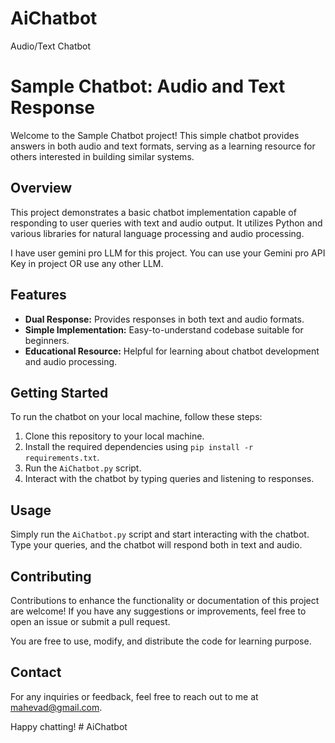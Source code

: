 # AiChatbot
Audio/Text Chatbot
# Sample Chatbot: Audio and Text Response

Welcome to the Sample Chatbot project! This simple chatbot provides answers in both audio and text formats, serving as a learning resource for others interested in building similar systems.

## Overview

This project demonstrates a basic chatbot implementation capable of responding to user queries with text and audio output. It utilizes Python and various libraries for natural language processing and audio processing.

I have user gemini pro LLM for this project. You can use your Gemini pro API Key in project OR use any other LLM.

## Features

- **Dual Response:** Provides responses in both text and audio formats.
- **Simple Implementation:** Easy-to-understand codebase suitable for beginners.
- **Educational Resource:** Helpful for learning about chatbot development and audio processing.

## Getting Started

To run the chatbot on your local machine, follow these steps:

1. Clone this repository to your local machine.
2. Install the required dependencies using `pip install -r requirements.txt`.
3. Run the `AiChatbot.py` script.
4. Interact with the chatbot by typing queries and listening to responses.

## Usage

Simply run the `AiChatbot.py` script and start interacting with the chatbot. Type your queries, and the chatbot will respond both in text and audio.

## Contributing

Contributions to enhance the functionality or documentation of this project are welcome! If you have any suggestions or improvements, feel free to open an issue or submit a pull request.

You are free to use, modify, and distribute the code for learning purpose.


## Contact

For any inquiries or feedback, feel free to reach out to me at [mahevad@gmail.com](mailto:mahevad@gmail.com).

Happy chatting!
#   A i C h a t b o t 
 
 
